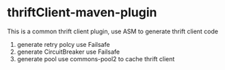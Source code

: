 # thriftClient-maven-plugin
This is a common thrift client plugin, use ASM to generate thrift client code
  1. generate retry polcy use Failsafe
  2. generate CircuitBreaker use Failsafe
  3. generate pool use commons-pool2 to cache thrift client
  
